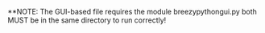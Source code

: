**NOTE: The GUI-based file requires the module breezypythongui.py both MUST be in the same directory to run correctly!
